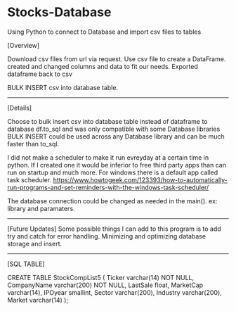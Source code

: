 # Stocks-Database
Using Python to connect to Database and import csv files to tables

[Overview]

Download csv files from url via request. Use csv file to create a DataFrame.
created and changed columns and data to fit our needs. Exported dataframe back to csv

BULK INSERT csv into database table.

-------
[Details]

Choose to bulk insert csv into database table instead of dataframe to database
df.to_sql and was only compatible with some Database libraries
BULK INSERT could be used across any Database library and can be much faster than to_sql.

I did not make a scheduler to make it run evreyday at a certain time in python.
If I created one it would be inferior to free third party apps than can run on startup and much more.
For windows there is a default app called task scheduler.
https://www.howtogeek.com/123393/how-to-automatically-run-programs-and-set-reminders-with-the-windows-task-scheduler/

The database connection could be changed as needed in the main(). ex: library and paramaters.

------
[Future Updates]
Some possible things I can add to this program is to add try and catch for error handling.
Minimizing and optimizing database storage and insert.

------
[SQL TABLE]

CREATE TABLE StockCompList5 (
    Ticker varchar(14) NOT NULL,
    CompanyName varchar(200) NOT NULL,
	LastSale float,
	MarketCap varchar(14),
	IPOyear smallint,
	Sector varchar(200),
	Industry varchar(200),
	Market varchar(14)
);
